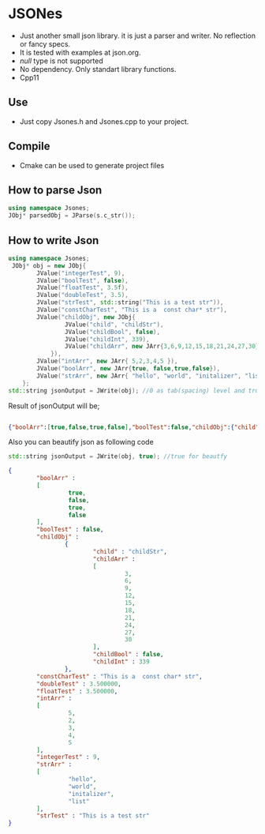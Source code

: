 # JSONes

* Just another small json library. it is just a parser and writer. No reflection or fancy specs.
* It is tested with examples at json.org.
* *null* type is not supported
* No dependency. Only standart library functions.
* Cpp11

## Use
* Just copy Jsones.h and Jsones.cpp to your project.

## Compile
* Cmake can be used to generate project files


## How to parse Json

```c++
using namespace Jsones;
JObj* parsedObj = JParse(s.c_str());
```

## How to write Json

```c++
using namespace Jsones;
 JObj* obj = new JObj{
        JValue("integerTest", 9),
        JValue("boolTest", false),
        JValue("floatTest", 3.5f),
        JValue("doubleTest", 3.5),
        JValue("strTest", std::string("This is a test str")),
        JValue("constCharTest", "This is a  const char* str"),
        JValue("childObj", new JObj{
                JValue("child", "childStr"),
                JValue("childBool", false),
                JValue("childInt", 339),
                JValue("childArr", new JArr{3,6,9,12,15,18,21,24,27,30})
            }),
        JValue("intArr", new JArr{ 5,2,3,4,5 }),
        JValue("boolArr", new JArr{true, false,true,false}),
        JValue("strArr", new JArr{ "hello", "world", "initalizer", "list" })
    };
std::string jsonOutput = JWrite(obj); //0 as tab(spacing) level and true for beautfy
```
Result of jsonOutput will be;
```json

{"boolArr":[true,false,true,false],"boolTest":false,"childObj":{"child":"childStr","childArr":[3,6,9,12,15,18,21,24,27,30],"childBool":false,"childInt":339},"constCharTest":"This is a  const char* str","doubleTest":3.500000,"floatTest":3.500000,"intArr":[5,2,3,4,5],"integerTest":9,"strArr":["hello","world","initalizer","list"],"strTest":"This is a test str"}
```
Also you can beautify json as following code
```c++
std::string jsonOutput = JWrite(obj, true); //true for beautfy
```
```json
{
        "boolArr" :
        [
                 true,
                 false,
                 true,
                 false
        ],
        "boolTest" : false,
        "childObj" :
                {
                        "child" : "childStr",
                        "childArr" :
                        [
                                 3,
                                 6,
                                 9,
                                 12,
                                 15,
                                 18,
                                 21,
                                 24,
                                 27,
                                 30
                        ],
                        "childBool" : false,
                        "childInt" : 339
                },
        "constCharTest" : "This is a  const char* str",
        "doubleTest" : 3.500000,
        "floatTest" : 3.500000,
        "intArr" :
        [
                 5,
                 2,
                 3,
                 4,
                 5
        ],
        "integerTest" : 9,
        "strArr" :
        [
                 "hello",
                 "world",
                 "initalizer",
                 "list"
        ],
        "strTest" : "This is a test str"
}
```
